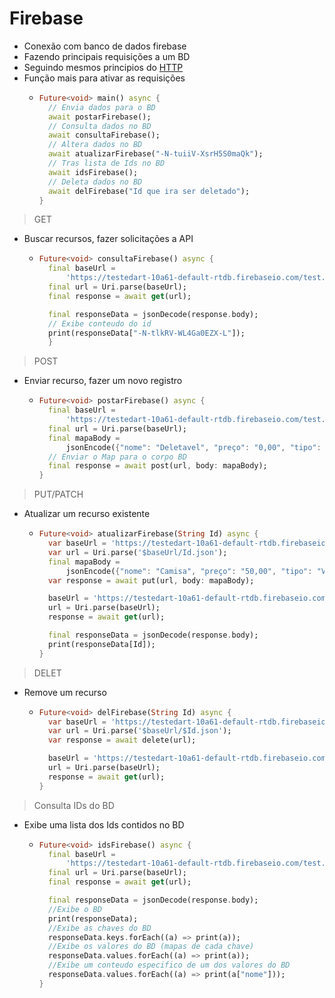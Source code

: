 # Firebase
- Conexão com banco de dados firebase
- Fazendo principais requisições a um BD
- Seguindo mesmos principios do [HTTP](./../HTTP.md)
- Função mais para ativar as requisições
  - ```dart
    Future<void> main() async {
      // Envia dados para o BD
      await postarFirebase();
      // Consulta dados no BD
      await consultaFirebase();
      // Altera dados no BD
      await atualizarFirebase("-N-tuiiV-XsrH5S0maQk");
      // Tras lista de Ids no BD
      await idsFirebase();
      // Deleta dados no BD
      await delFirebase("Id que ira ser deletado");
    }
    ```

>GET
- Buscar recursos, fazer solicitações a API
  - ```dart
    Future<void> consultaFirebase() async {
      final baseUrl =
          'https://testedart-10a61-default-rtdb.firebaseio.com/test.json';
      final url = Uri.parse(baseUrl);
      final response = await get(url);

      final responseData = jsonDecode(response.body);
      // Exibe conteudo do id
      print(responseData["-N-tlkRV-WL4Ga0EZX-L"]);
      }
    ```

>POST
- Enviar recurso, fazer um novo registro
  - ```dart
    Future<void> postarFirebase() async {
      final baseUrl =
          'https://testedart-10a61-default-rtdb.firebaseio.com/test.json';
      final url = Uri.parse(baseUrl);
      final mapaBody =
          jsonEncode({"nome": "Deletavel", "preço": "0,00", "tipo": "objeto"});
      // Enviar o Map para o corpo BD
      final response = await post(url, body: mapaBody);
    }
    ```
>PUT/PATCH
- Atualizar um recurso existente
  - ```dart
    Future<void> atualizarFirebase(String Id) async {
      var baseUrl = 'https://testedart-10a61-default-rtdb.firebaseio.com/test';
      var url = Uri.parse('$baseUrl/Id.json');
      final mapaBody =
          jsonEncode({"nome": "Camisa", "preço": "50,00", "tipo": "Vestimenta"});
      var response = await put(url, body: mapaBody);

      baseUrl = 'https://testedart-10a61-default-rtdb.firebaseio.com/test.json';
      url = Uri.parse(baseUrl);
      response = await get(url);

      final responseData = jsonDecode(response.body);
      print(responseData[Id]);
    }
    ```
>DELET
- Remove um recurso
  - ```dart
    Future<void> delFirebase(String Id) async {
      var baseUrl = 'https://testedart-10a61-default-rtdb.firebaseio.com/test';
      var url = Uri.parse('$baseUrl/$Id.json');
      var response = await delete(url);

      baseUrl = 'https://testedart-10a61-default-rtdb.firebaseio.com/test.json';
      url = Uri.parse(baseUrl);
      response = await get(url);
    }
    ```
>Consulta IDs do BD
- Exibe uma lista dos Ids contidos no BD
  - ```dart
    Future<void> idsFirebase() async {
      final baseUrl =
          'https://testedart-10a61-default-rtdb.firebaseio.com/test.json';
      final url = Uri.parse(baseUrl);
      final response = await get(url);

      final responseData = jsonDecode(response.body);
      //Exibe o BD
      print(responseData);
      //Exibe as chaves do BD
      responseData.keys.forEach((a) => print(a));
      //Exibe os valores do BD (mapas de cada chave)
      responseData.values.forEach((a) => print(a));
      //Exibe um conteudo especifico de um dos valores do BD
      responseData.values.forEach((a) => print(a["nome"]));
    }
    ```
